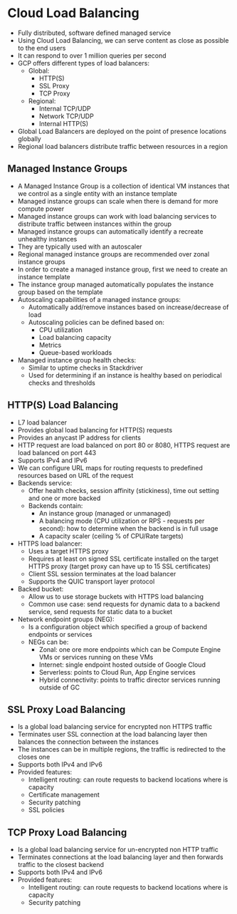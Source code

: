 # Cloud Load Balancing

- Fully distributed, software defined managed service
- Using Cloud Load Balancing, we can serve content as close as possible to the end users
- It can respond to over 1 million queries per second
- GCP offers different types of load balancers:
    - Global:
        - HTTP(S)
        - SSL Proxy
        - TCP Proxy
    - Regional:
        - Internal TCP/UDP
        - Network TCP/UDP
        - Internal HTTP(S)
- Global Load Balancers are deployed on the point of presence locations globally
- Regional load balancers distribute traffic between resources in a region

## Managed Instance Groups

- A Managed Instance Group is a collection of identical VM instances that we control as a single entity with an instance template
- Managed instance groups can scale when there is demand for more compute power
- Managed instance groups can work with load balancing services to distribute traffic between instances within the group
- Managed instance groups can automatically identify a recreate unhealthy instances
- They are typically used with an autoscaler
- Regional managed instance groups are recommended over zonal instance groups
- In order to create a managed instance group, first we need to create an instance template
- The instance group managed automatically populates the instance group based on the template
- Autoscaling capabilities of a managed instance groups:
    - Automatically add/remove instances based on increase/decrease of load
    - Autoscaling policies can be defined based on:
        - CPU utilization
        - Load balancing capacity
        - Metrics
        - Queue-based workloads
- Managed instance group health checks:
    - Similar to uptime checks in Stackdriver
    - Used for determining if an instance is healthy based on periodical checks and thresholds

## HTTP(S) Load Balancing

- L7 load balancer
- Provides global load balancing for HTTP(S) requests
- Provides an anycast IP address for clients
- HTTP request are load balanced on port 80 or 8080, HTTPS request are load balanced on port 443
- Supports IPv4 and IPv6
- We can configure URL maps for routing requests to predefined resources based on URL of the request
- Backends service:
    - Offer health checks, session affinity (stickiness), time out setting and one or more backed
    - Backends contain:
        - An instance group (managed or unmanaged)
        - A balancing mode (CPU utilization or RPS - requests per second): how to determine when the backend is in full usage
        - A capacity scaler (ceiling % of CPU/Rate targets)
- HTTPS load balancer:
    - Uses a target HTTPS proxy
    - Requires at least on signed SSL certificate installed on the target HTTPS proxy (target proxy can have up to 15 SSL certificates)
    - Client SSL session terminates at the load balancer
    - Supports the QUIC transport layer protocol
- Backed bucket:
    - Allow us to use storage buckets with HTTPS load balancing
    - Common use case: send requests for dynamic data to a backend service, send requests for static data to a bucket
- Network endpoint groups (NEG):
    - Is a configuration object which specified a group of backend endpoints or services
    - NEGs can be:
        - Zonal: one ore more endpoints which can be Compute Engine VMs or services running on these VMs
        - Internet: single endpoint hosted outside of Google Cloud
        - Serverless: points to Cloud Run, App Engine services
        - Hybrid connectivity: points to traffic director services running outside of GC

## SSL Proxy Load Balancing

- Is a global load balancing service for encrypted non HTTPS traffic
- Terminates user SSL connection at the load balancing layer then balances the connection between the instances
- The instances can be in multiple regions, the traffic is redirected to the closes one
- Supports both IPv4 and IPv6
- Provided features:
    - Intelligent routing: can route requests to backend locations where is capacity
    - Certificate management
    - Security patching
    - SSL policies

## TCP Proxy Load Balancing

- Is a global load balancing service for un-encrypted non HTTP traffic
- Terminates connections at the load balancing layer and then forwards traffic to the closest backend
- Supports both IPv4 and IPv6
- Provided features:
    - Intelligent routing: can route requests to backend locations where is capacity
    - Security patching